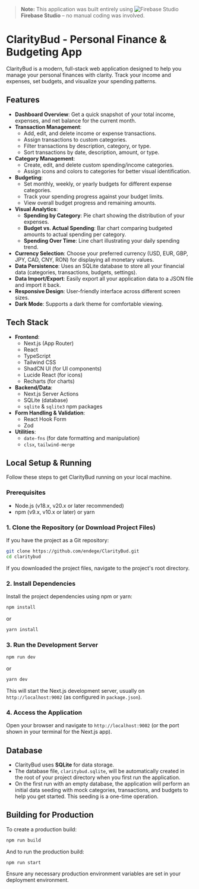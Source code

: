 
> **Note:** This application was built entirely using ![Firebase Studio](https://github.com/user-attachments/assets/db74fe74-c2f9-4a3e-b7e6-bc5399a49748) **Firebase Studio** – no manual coding was involved.

# ClarityBud - Personal Finance & Budgeting App

ClarityBud is a modern, full-stack web application designed to help you manage your personal finances with clarity. Track your income and expenses, set budgets, and visualize your spending patterns.

## Features

*   **Dashboard Overview**: Get a quick snapshot of your total income, expenses, and net balance for the current month.
*   **Transaction Management**:
    *   Add, edit, and delete income or expense transactions.
    *   Assign transactions to custom categories.
    *   Filter transactions by description, category, or type.
    *   Sort transactions by date, description, amount, or type.
*   **Category Management**:
    *   Create, edit, and delete custom spending/income categories.
    *   Assign icons and colors to categories for better visual identification.
*   **Budgeting**:
    *   Set monthly, weekly, or yearly budgets for different expense categories.
    *   Track your spending progress against your budget limits.
    *   View overall budget progress and remaining amounts.
*   **Visual Analytics**:
    *   **Spending by Category**: Pie chart showing the distribution of your expenses.
    *   **Budget vs. Actual Spending**: Bar chart comparing budgeted amounts to actual spending per category.
    *   **Spending Over Time**: Line chart illustrating your daily spending trend.
*   **Currency Selection**: Choose your preferred currency (USD, EUR, GBP, JPY, CAD, CNY, RON) for displaying all monetary values.
*   **Data Persistence**: Uses an SQLite database to store all your financial data (categories, transactions, budgets, settings).
*   **Data Import/Export**: Easily export all your application data to a JSON file and import it back.
*   **Responsive Design**: User-friendly interface across different screen sizes.
*   **Dark Mode**: Supports a dark theme for comfortable viewing.

## Tech Stack

*   **Frontend**:
    *   Next.js (App Router)
    *   React
    *   TypeScript
    *   Tailwind CSS
    *   ShadCN UI (for UI components)
    *   Lucide React (for icons)
    *   Recharts (for charts)
*   **Backend/Data**:
    *   Next.js Server Actions
    *   SQLite (database)
    *   `sqlite` & `sqlite3` npm packages
*   **Form Handling & Validation**:
    *   React Hook Form
    *   Zod
*   **Utilities**:
    *   `date-fns` (for date formatting and manipulation)
    *   `clsx`, `tailwind-merge`

## Local Setup & Running

Follow these steps to get ClarityBud running on your local machine.

### Prerequisites

*   Node.js (v18.x, v20.x or later recommended)
*   npm (v9.x, v10.x or later) or yarn

### 1. Clone the Repository (or Download Project Files)

If you have the project as a Git repository:
```bash
git clone https://github.com/endege/ClarityBud.git
cd claritybud
```
If you downloaded the project files, navigate to the project's root directory.

### 2. Install Dependencies

Install the project dependencies using npm or yarn:
```bash
npm install
```
or
```bash
yarn install
```

### 3. Run the Development Server

```bash
npm run dev
```
or
```bash
yarn dev
```
This will start the Next.js development server, usually on `http://localhost:9002` (as configured in `package.json`).

### 4. Access the Application

Open your browser and navigate to `http://localhost:9002` (or the port shown in your terminal for the Next.js app).

## Database

*   ClarityBud uses **SQLite** for data storage.
*   The database file, `claritybud.sqlite`, will be automatically created in the root of your project directory when you first run the application.
*   On the first run with an empty database, the application will perform an initial data seeding with mock categories, transactions, and budgets to help you get started. This seeding is a one-time operation.

## Building for Production

To create a production build:
```bash
npm run build
```
And to run the production build:
```bash
npm run start
```
Ensure any necessary production environment variables are set in your deployment environment.

```
